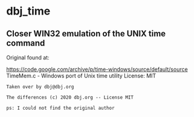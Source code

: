 # dbj_time
## Closer WIN32 emulation of the UNIX time command

 Original found at:

 https://code.google.com/archive/p/time-windows/source/default/source 
 TimeMem.c - Windows port of Unix time utility 
 License: MIT 

	Taken over by dbj@dbj.org

	The differences (c) 2020 dbj.org --	License MIT

	ps: I could not find the original author

